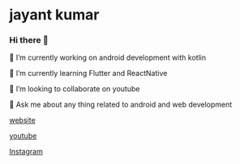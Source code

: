 # jayant kumar

### Hi there 👋

🔭 I’m currently working on android development with kotlin

🌱 I’m currently learning Flutter and ReactNative

👯 I’m looking to collaborate on youtube

💬 Ask me about any thing related to android and web development

<a href="http://www.codingwithjks.tech/"> website </a>

 <a href="https://www.youtube.com/channel/UCh-Fj7SM6f2QrF6Ans6pUqQ?view_as=subscriber"> youtube </a>

<a href="https://www.instagram.com/programming_simplified/"> Instagram </a>

<html>
 
 <head>
 
 </head>
 
 <body>
 
 </body>
 
 </html>


